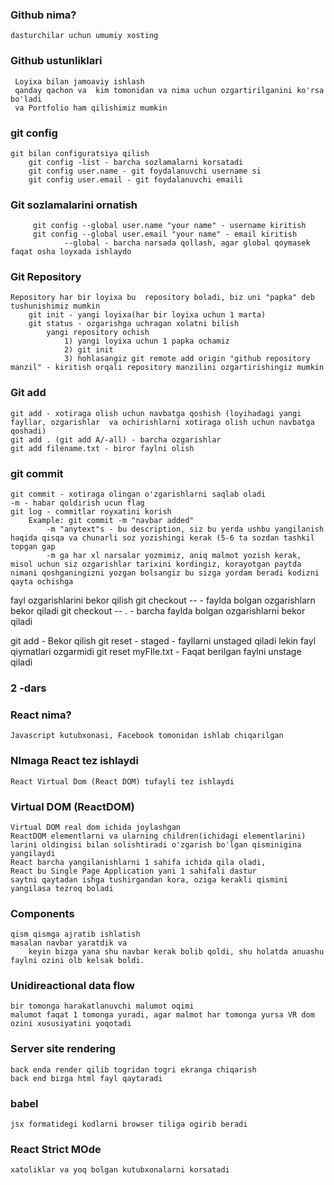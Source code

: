 ### Github nima?
    dasturchilar uchun umumiy xosting 
### Github ustunliklari
     Loyixa bilan jamoaviy ishlash
     qanday qachon va  kim tomonidan va nima uchun ozgartirilganini ko'rsa bo'ladi 
     va Portfolio ham qilishimiz mumkin 
### git config
    git bilan configuratsiya qilish
        git config -list - barcha sozlamalarni korsatadi
        git config user.name - git foydalanuvchi username si
        git config user.email - git foydalanuvchi emaili
### Git sozlamalarini ornatish
         git config --global user.name "your name" - username kiritish 
         git config --global user.email "your name" - email kiritish
                --global - barcha narsada qollash, agar global qoymasek faqat osha loyxada ishlaydo
### Git Repository
    Repository har bir loyixa bu  repository boladi, biz uni "papka" deb tushunishimiz mumkin
        git init - yangi loyixa(har bir loyixa uchun 1 marta)
        git status - ozgarishga uchragan xolatni bilish
            yangi repository ochish
                1) yangi loyixa uchun 1 papka ochamiz
                2) git init
                3) hohlasangiz git remote add origin "github repository manzil" - kiritish orqali repository manzilini ozgartirishingiz mumkin
### Git add
    git add - xotiraga olish uchun navbatga qoshish (loyihadagi yangi fayllar, ozgarishlar  va ochirishlarni xotiraga olish uchun navbatga qoshadi)
    git add . (git add A/-all) - barcha ozgarishlar  
    git add filename.txt - biror faylni olish

### git commit 
    git commit - xotiraga olingan o'zgarishlarni saqlab oladi
    -m - habar qoldirish ucun flag
    git log - commitlar royxatini korish
        Example: git commit -m "navbar added"
            -m "anytext"s - bu description, siz bu yerda ushbu yangilanish haqida qisqa va chunarli soz yozishingi kerak (5-6 ta sozdan tashkil topgan gap
            -m ga har xl narsalar yozmimiz, aniq malmot yozish kerak, misol uchun siz ozgarishlar tarixini kordingiz, korayotgan paytda nimani qoshganingizni yozgan bolsangiz bu sizga yordam beradi kodizni qayta ochishga
fayl ozgarishlarini bekor qilish
    git checkout -- <file> - faylda bolgan ozgarishlarn bekor qiladi
    git checkout -- . - barcha faylda bolgan ozgarishlarni bekor qiladi

git add - Bekor qilish
    git reset -  staged - fayllarni unstaged qiladi lekin fayl qiymatlari ozgarmidi
    git reset myFIle.txt - Faqat berilgan faylni unstage qiladi

### 2 -dars
### React nima?
    Javascript kutubxonasi, Facebook tomonidan ishlab chiqarilgan
### NImaga React tez ishlaydi
    React Virtual Dom (React DOM) tufayli tez ishlaydi
### Virtual DOM (ReactDOM)
    Virtual DOM real dom ichida joylashgan
    ReactDOM elementlarni va ularning children(ichidagi elementlarini) larini oldingisi bilan solishtiradi o'zgarish bo'lgan qisminigina yangilaydi 
    React barcha yangilanishlarni 1 sahifa ichida qila oladi, 
    React bu Single Page Application yani 1 sahifali dastur 
    saytni qaytadan ishga tushirgandan kora, oziga kerakli qismini yangilasa tezroq boladi
### Components
    qism qismga ajratib ishlatish
    masalan navbar yaratdik va 
        keyin bizga yana shu navbar kerak bolib qoldi, shu holatda anuashu faylni ozini olb kelsak boldi.
### Unidireactional data flow
    bir tomonga harakatlanuvchi malumot oqimi
    malumot faqat 1 tomonga yuradi, agar malmot har tomonga yursa VR dom ozini xususiyatini yoqotadi

### Server site rendering
    back enda render qilib togridan togri ekranga chiqarish
    back end bizga html fayl qaytaradi
### babel
    jsx formatidegi kodlarni browser tiliga ogirib beradi

### React Strict MOde
    xatoliklar va yoq bolgan kutubxonalarni korsatadi

